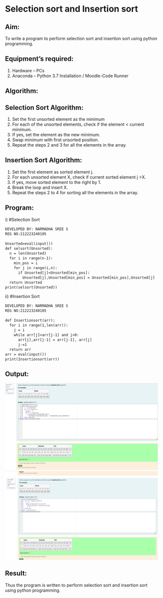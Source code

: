 # Selection sort and Insertion sort
## Aim:
To write a program to perform selection sort and insertion sort using python programming.
## Equipment’s required:
1.	Hardware – PCs
2.	Anaconda – Python 3.7 Installation / Moodle-Code Runner
## Algorithm:
## Selection Sort Algorithm:
1.	Set the first unsorted element as the minimum
2.	For each of the unsorted elements, check if the element < current minimum.
3.	If yes, set the element as the new minimum.
4.	Swap minimum with first unsorted position.
5.	Repeat the steps 2 and 3 for all the elements in the array.
## Insertion Sort Algorithm:
1.	Set the first element as sorted element j.
2.	For each unsorted element X, check if current sorted element j >X.
3.	If yes, move sorted element to the right by 1.
4.	Break the loop and insert X.
5.	Repeat the steps 2 to 4 for sorting all the elements in the array.
## Program:
i)	#Selection Sort   
``` 
DEVELOPED BY: NARMADHA SREE S  
REG NO:212223240105

Unsorted=eval(input())
def selsort(Unsorted):
  n = len(Unsorted)
  for i in range(n-1):
    min_pos = i
    for j in range(i,n):
      if Unsorted[j]<Unsorted[min_pos]:
        Unsorted[j],Unsorted[min_pos] = Unsorted[min_pos],Unsorted[j]
  return Unsorted
print(selsort(Unsorted))
```
ii)	#Insertion Sort
```  
DEVELOPED BY: NARMADHA SREE S  
REG NO:212223240105

def Insertionsort(arr):
  for i in range(1,len(arr)):
    j = i
    while arr[j]<arr[j-1] and j>0:
      arr[j],arr[j-1] = arr[j-1], arr[j]
      j-=1
  return arr
arr = eval(input())
print(Insertionsort(arr))
```
## Output:
![alt text](<Screenshot 2024-04-12 143048.png>)
![alt text](<Screenshot 2024-04-12 143117.png>)
## Result:
Thus the program is written to perform selection sort and insertion sort using python programming.
